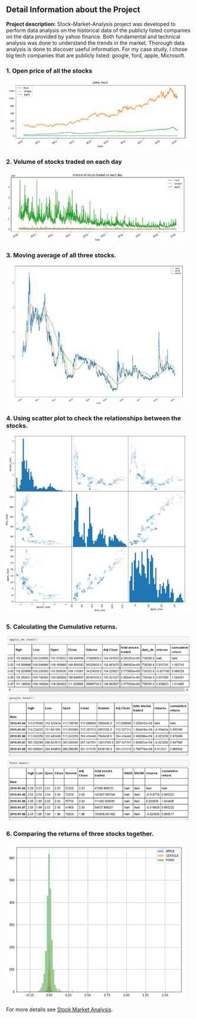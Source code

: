 ## Detail Information about the Project

**Project description:** Stock-Market-Analysis project was developed to perform data analysis on the historical data of the publicly listed companies on the data provided by yahoo finance.
Both fundamental and technical analysis was done to understand the trends in the market. Thorough data analysis is done to discover useful information.
For my case study, I chose big tech companies that are publicly listed: google, ford, apple, Microsoft.

### 1. Open price of all the stocks

<img src="images/sp_pic_2.png?raw=true"/>

### 2. Volume of stocks traded on each day

<img src="images/sp_pic_3.png?raw=true"/>

### 3. Moving average of all three stocks.

<img src="images/sp_pic_4.png?raw=true"/>

### 4. Using scatter plot to check the relationships between the stocks. 

<img src="images/sp_pic_5.png?raw=true"/>

### 5. Calculating the Cumulative returns.

<img src="images/sp_pic_6.png?raw=true"/>

### 6. Comparing the returns of three stocks together.

<img src="images/sp_pic_7.png?raw=true"/>



For more details see [Stock Market Analysis](https://github.com/smit-collab/Stock-Market-Analysis).

